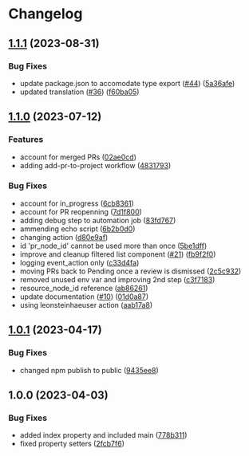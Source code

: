 # Changelog

## [1.1.1](https://github.com/openscd/oscd-filtered-list/compare/v1.1.0...v1.1.1) (2023-08-31)


### Bug Fixes

* update package.json to accomodate type export ([#44](https://github.com/openscd/oscd-filtered-list/issues/44)) ([5a36afe](https://github.com/openscd/oscd-filtered-list/commit/5a36afe2c3996db0a99f1f347b8f9dcac2067326))
* updated translation ([#36](https://github.com/openscd/oscd-filtered-list/issues/36)) ([f60ba05](https://github.com/openscd/oscd-filtered-list/commit/f60ba0515df60321cec361b7a6cbe639efdd89c9))

## [1.1.0](https://github.com/openscd/oscd-filtered-list/compare/v1.0.1...v1.1.0) (2023-07-12)


### Features

* account for merged PRs ([02ae0cd](https://github.com/openscd/oscd-filtered-list/commit/02ae0cdf78e75eab83f9a77fec8447b7b307bffc))
* adding add-pr-to-project workflow ([4831793](https://github.com/openscd/oscd-filtered-list/commit/4831793f291e1dd38858db026f4153f397aaeae6))


### Bug Fixes

* account for in_progress ([6cb8361](https://github.com/openscd/oscd-filtered-list/commit/6cb83618250a56c0e2ee820c5bd6c9b1865a058b))
* account for PR reopenning ([7d1f800](https://github.com/openscd/oscd-filtered-list/commit/7d1f800eba72191e9c0d34bf2404172f9f682fdb))
* adding debug step to automation job ([83fd767](https://github.com/openscd/oscd-filtered-list/commit/83fd76735d2cc3ab4985ea7a70aef236bf05bad1))
* ammending echo script ([6b2b0d0](https://github.com/openscd/oscd-filtered-list/commit/6b2b0d0f567b978179be4763bbaa654a81eac330))
* changing action ([d80e9af](https://github.com/openscd/oscd-filtered-list/commit/d80e9af2ee7f73d2115727241bb3b0e0fcc3f048))
* id 'pr_node_id' cannot be used more than once ([5be1dff](https://github.com/openscd/oscd-filtered-list/commit/5be1dff4a26542e43b174c9a24b62c23526b62e1))
* improve and cleanup filtered list component ([#21](https://github.com/openscd/oscd-filtered-list/issues/21)) ([fb9f2f0](https://github.com/openscd/oscd-filtered-list/commit/fb9f2f0ebc8abee2ffcc30cdc6d6b71465147e89))
* logging event_action only ([c33d4fa](https://github.com/openscd/oscd-filtered-list/commit/c33d4fa50fe048b4f5f78c75c9bc982b9b1aa771))
* moving PRs back to Pending once a review is dismissed ([2c5c932](https://github.com/openscd/oscd-filtered-list/commit/2c5c932e8ff8f964be362a5f43557c04aa7430d5))
* removed unused env var and improving 2nd step ([c3f7183](https://github.com/openscd/oscd-filtered-list/commit/c3f71838d3b542ee3ce4c60c4de8b50d010b5042))
* resource_node_id reference ([ab86261](https://github.com/openscd/oscd-filtered-list/commit/ab862618a130b558ea91a9dfcd3941c2f3daa844))
* update documentation ([#10](https://github.com/openscd/oscd-filtered-list/issues/10)) ([01d0a87](https://github.com/openscd/oscd-filtered-list/commit/01d0a874a42f2512dbcc94121848ee544c00e52a))
* using leonsteinhaeuser action ([aab17a8](https://github.com/openscd/oscd-filtered-list/commit/aab17a8db0b61919f0ae6b24d6af7c836c756036))

## [1.0.1](https://github.com/openscd/oscd-filtered-list/compare/v1.0.0...v1.0.1) (2023-04-17)


### Bug Fixes

* changed npm publish to public ([9435ee8](https://github.com/openscd/oscd-filtered-list/commit/9435ee83f7d451f040ae84fef2a1a98ab26c5fa8))

## 1.0.0 (2023-04-03)


### Bug Fixes

* added index property and included main ([778b311](https://github.com/openscd/oscd-filtered-list/commit/778b3114e8364cd613dbe9a09524f7b885f3fa8c))
* fixed property setters ([2fcb7f6](https://github.com/openscd/oscd-filtered-list/commit/2fcb7f6f572e3dfebe4fe74e9f1546df16e4666f))

